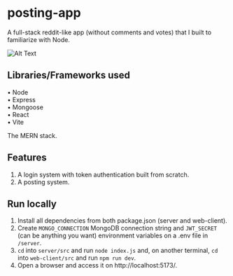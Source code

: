 # posting-app
A full-stack reddit-like app (without comments and votes) that I built to familiarize with Node.

![Alt Text](https://i.imgur.com/G5cydhg.png)

## Libraries/Frameworks used
• Node<br>
• Express<br>
• Mongoose<br>
• React<br>
• Vite<br>

The MERN stack.

## Features
1. A login system with token authentication built from scratch.
2. A posting system.

## Run locally
1. Install all dependencies from both package.json (server and web-client).
2. Create `MONGO_CONNECTION` MongoDB connection string and `JWT_SECRET` (can be anything you want) environment variables on a .env file in `/server`.
3. `cd` into `server/src` and run `node index.js` and, on another terminal, `cd` into `web-client/src` and run `npm run dev`.
4. Open a browser and access it on http://localhost:5173/.
